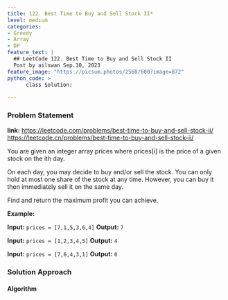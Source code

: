```yaml
---
title: 122. Best Time to Buy and Sell Stock II*
level: medium
categories:
- Greedy
- Array
- DP
feature_text: |
  ## LeetCode 122. Best Time to Buy and Sell Stock II
  Post by ailswan Sep.10, 2023
feature_image: "https://picsum.photos/2560/600?image=872"
python_code: >
      class Solution:
   
---
```


### Problem Statement
**link:**
https://leetcode.com/problems/best-time-to-buy-and-sell-stock-ii/
https://leetcode.cn/problems/best-time-to-buy-and-sell-stock-ii/

You are given an integer array prices where prices[i] is the price of a given stock on the ith day.

On each day, you may decide to buy and/or sell the stock. You can only hold at most one share of the stock at any time. However, you can buy it then immediately sell it on the same day.

Find and return the maximum profit you can achieve.


**Example:**

**Input:** `prices = [7,1,5,3,6,4]`
**Output:** `7`
 
**Input:** `prices = [1,2,3,4,5]`
**Output:** `4`

**Input:** `prices = [7,6,4,3,1]`
**Output:** `0`
 

### Solution Approach

 
#### Algorithm
 
